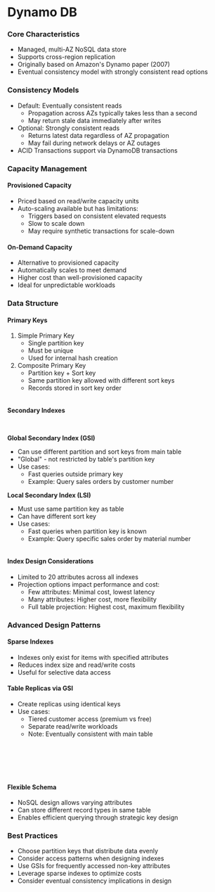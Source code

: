# Dynamo DB

### Core Characteristics

* Managed, multi-AZ NoSQL data store
* Supports cross-region replication
* Originally based on Amazon's Dynamo paper (2007)
* Eventual consistency model with strongly consistent read options

### Consistency Models

* Default: Eventually consistent reads
  * Propagation across AZs typically takes less than a second
  * May return stale data immediately after writes
* Optional: Strongly consistent reads
  * Returns latest data regardless of AZ propagation
  * May fail during network delays or AZ outages
* ACID Transactions support via DynamoDB transactions

### Capacity Management

#### Provisioned Capacity

* Priced based on read/write capacity units
* Auto-scaling available but has limitations:
  * Triggers based on consistent elevated requests
  * Slow to scale down
  * May require synthetic transactions for scale-down

#### On-Demand Capacity

* Alternative to provisioned capacity
* Automatically scales to meet demand
* Higher cost than well-provisioned capacity
* Ideal for unpredictable workloads

### Data Structure

#### Primary Keys

1. Simple Primary Key
   * Single partition key
   * Must be unique
   * Used for internal hash creation
2. Composite Primary Key
   * Partition key + Sort key
   * Same partition key allowed with different sort keys
   * Records stored in sort key order

<figure><img src="../../../../.gitbook/assets/image (8).png" alt=""><figcaption></figcaption></figure>

#### Secondary Indexes

<figure><img src="../../../../.gitbook/assets/image (9).png" alt=""><figcaption></figcaption></figure>

<figure><img src="../../../../.gitbook/assets/image (11).png" alt=""><figcaption></figcaption></figure>

**Global Secondary Index (GSI)**

* Can use different partition and sort keys from main table
* "Global" - not restricted by table's partition key
* Use cases:
  * Fast queries outside primary key
  * Example: Query sales orders by customer number

**Local Secondary Index (LSI)**

* Must use same partition key as table
* Can have different sort key
* Use cases:
  * Fast queries when partition key is known
  * Example: Query specific sales order by material number

<figure><img src="../../../../.gitbook/assets/image (10).png" alt=""><figcaption></figcaption></figure>

#### Index Design Considerations

* Limited to 20 attributes across all indexes
* Projection options impact performance and cost:
  * Few attributes: Minimal cost, lowest latency
  * Many attributes: Higher cost, more flexibility
  * Full table projection: Highest cost, maximum flexibility

###

### Advanced Design Patterns

#### Sparse Indexes

* Indexes only exist for items with specified attributes
* Reduces index size and read/write costs
* Useful for selective data access

#### Table Replicas via GSI

* Create replicas using identical keys
* Use cases:
  * Tiered customer access (premium vs free)
  * Separate read/write workloads
  * Note: Eventually consistent with main table

<figure><img src="../../../../.gitbook/assets/image (14).png" alt=""><figcaption></figcaption></figure>

<figure><img src="../../../../.gitbook/assets/image (15).png" alt=""><figcaption></figcaption></figure>

<figure><img src="../../../../.gitbook/assets/image (16).png" alt=""><figcaption></figcaption></figure>

<figure><img src="../../../../.gitbook/assets/image (17).png" alt=""><figcaption></figcaption></figure>

<figure><img src="../../../../.gitbook/assets/image (13).png" alt=""><figcaption></figcaption></figure>

<figure><img src="../../../../.gitbook/assets/image (12).png" alt=""><figcaption></figcaption></figure>

#### Flexible Schema

* NoSQL design allows varying attributes
* Can store different record types in same table
* Enables efficient querying through strategic key design

### Best Practices

* Choose partition keys that distribute data evenly
* Consider access patterns when designing indexes
* Use GSIs for frequently accessed non-key attributes
* Leverage sparse indexes to optimize costs
* Consider eventual consistency implications in design
